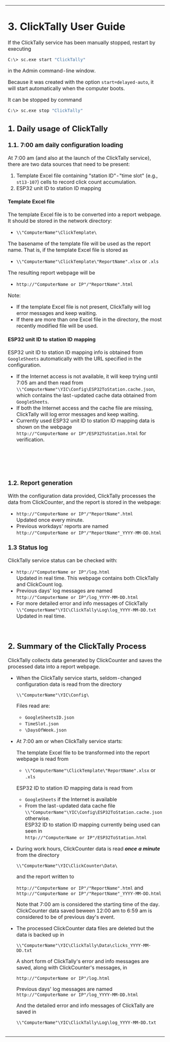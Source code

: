 <table style="border-style: none" >
<tr style="border-style: none">
<td valign="top" width="50%" style="border-style: none">

# 3. ClickTally User Guide

If the ClickTally service has been manually stopped, restart by executing

```BASH
C:\> sc.exe start "ClickTally"
```
in the Admin command-line window.

Because it was created with the option `start=delayed-auto`, it will start automatically when the computer boots.

It can be stopped by command

```BASH
C:\> sc.exe stop "ClickTally"
```

## 1. Daily usage of ClickTally

### 1.1. 7:00 am daily configuration loading

At 7:00 am (and also at the launch of the ClickTally service), there are two data sources that need to be present:

1. Template Excel file containing "station ID"-"time slot" (e.g., `st13-107`) cells to record click count accumulation.
2. ESP32 unit ID to station ID mapping

#### Template Excel file

The template Excel file is to be converted into a report webpage. It should be stored in the network directory:

- `\\"ComputerName"\ClickTemplate\`

The basename of the template file will be used as the report name. That is, if the template Excel file is stored as

- `\\"ComputerName"\ClickTemplate\"ReportName".xlsx` or `.xls`

The resulting report webpage will be

- `http://"ComputerName or IP"/"ReportName".html`

Note:

- If the template Excel file is not present, ClickTally will log error messages and keep waiting.
- If there are more than one Excel file in the directory, the most recently modified file will be used.

#### ESP32 unit ID to station ID mapping

ESP32 unit ID to station ID mapping info is obtained from `GoogleSheets` automatically with the URL specified in the configuration.

- If the Internet access is not available, it will keep trying until 7:05 am and then read from `\\"ComputerName"\YIC\Config\ESP32ToStation.cache.json`, which contains the last-updated cache data obtained from `GoogleSheets`.
- If both the Internet access and the cache file are missing,  ClickTally will log error messages and keep waiting.
- Currently used ESP32 unit ID to station ID mapping data is shown on the webpage\
  `http://"ComputerName or IP"/ESP32ToStation.html` for verification.

</td>
<td valign="top" width="50%" style="border-style: none">

# 3. Hướng dẫn sử dụng ClickTally

Nếu dịch vụ ClickTally đã bị dừng theo cách thủ công, hãy khởi động lại bằng cách thực thi

```BASH
C:\> sc.exe start "ClickTally"
```
trong cửa sổ dòng lệnh admin.

Vì nó được tạo bằng tùy chọn `start=delayed-auto` nên nó sẽ tự động khởi động khi máy tính khởi động.

Nó có thể được dừng lại bằng lệnh

```BASH
C:\> sc.exe stop "ClickTally"
```

## 1. Phương pháp sử dụng ClickTally mỗi ngày

### 1.1. Load cấu hình vào lúc 7h sáng hàng ngày

Vào lúc 7 giờ sáng (và cả khi ClickTally service bắt đầu), cần có hai nguồn dữ liệu:

1. Template Tệp Excel chứa các ô "station ID"-"time slot" (ví dụ: `st13-107`) để ghi lại số lần bấm nút tích lũy
2. Bảng chuyển đổi ID đơn vị ESP32 sang ID trạm

#### Template Tệp Excel

Template tệp Excel sẽ được chuyển thành trang web báo cáo. Nó sẽ được lưu trữ trong thư mục mạng:

- `\"ComputerName"\ClickTemplate\`

Tên cơ sở của tệp mẫu sẽ được sử dụng làm tên báo cáo. Tức là, nếu tệp template của Excel được lưu trữ dưới dạng

- `\"ComputerName"\ClickTemplate\"ReportName".xlsx` hoặc `.xls`

Tên trang web báo cáo là

- `http://"ComputerName or IP"/"ReportName".html`

Ghi chú:

- Nếu không có file template Excel, ClickTally sẽ ghi thông báo lỗi và tiếp tục chờ.
- Nếu có nhiều hơn một file Excel trong thư mục thì file sửa đổi gần đây nhất sẽ được sử dụng.

#### Chuyển đổi ID đơn vị ESP32 thành ID trạm

Thông tin ánh xạ ID đơn vị ESP32 tới ID trạm được tự động lấy từ `GoogleSheets` với URL được chỉ định trong cấu hình.

- Nếu không có kết nối Internet, nó sẽ tiếp tục thử cho đến 7:05 sáng rồi đọc từ `\"ComputerName"\YIC\Config\ESP32ToStation.cache.json`, chứa dữ liệu bộ nhớ đệm được cập nhật lần cuối thu được từ `GoogleSheets`.
- Nếu thiếu cả tệp truy cập Internet và tệp bộ đệm, ClickTally sẽ ghi lại các thông báo lỗi khi tiếp tục chờ.
- Bảng chuyển đổi ID đơn vị ESP32 sang ID trạm được hiển thị trên trang web\
  `http://"ComputerName or IP"/ESP32ToStation.html` để xác minh.

</td>
</tr>
<tr style="border-style: none">
<td valign="top" width="50%" style="border-style: none">

### 1.2. Report generation

With the configuration data provided, ClickTally processes the data from ClickCounter, and the report is stored in the webpage:

- `http://"ComputerName or IP"/"ReportName".html`\
  Updated once every minute.
- Previous workdays' reports are named\
  `http://"ComputerName or IP"/"ReportName"_YYYY-MM-DD.html`

### 1.3 Status log

ClickTally service status can be checked with:

- `http://"ComputerName or IP"/log.html`\
  Updated in real time. This webpage contains both ClickTally and ClickCount log.
- Previous days' log messages are named\
  `http://"ComputerName or IP"/log_YYYY-MM-DD.html`
- For more detailed error and info messages of ClickTally\
  `\\"ComputerName"\YIC\ClickTally\Log\log_YYYY-MM-DD.txt`\
  Updated in real time.

</td>
<td valign="top" width="50%" style="border-style: none">

### 1.2. Tạo báo cáo

Với dữ liệu cấu hình được cung cấp, ClickTally xử lý dữ liệu từ ClickCounter và báo cáo trên website:

- `http://"ComputerName or IP"/"ReportName".html`\
  Cập nhật mỗi phút một lần.
- Báo cáo ngày làm việc trước đó có tên\
  `http://"ComputerName or IP"/"ReportName"_YYYY-MM-DD.html`

### 1.3 Nhật ký trạng thái

Trạng thái dịch vụ ClickTally có thể được kiểm tra bằng:

- `http://"ComputerName or IP"/log.html`\
  Cập nhật trong thời gian thực. Trang web này chứa cả nhật ký ClickTally và ClickCount.
- Tin nhắn nhật ký từ những ngày trước được đặt tên\
  `http://"ComputerName or IP"/log_YYYY-MM-DD.html`
- Để biết thêm thông tin và chi tiết lỗi của ClickTally\
  `\\"ComputerName"\YIC\ClickTally\Log\log_YYYY-MM-DD.txt`\
  Cập nhật trong thời gian thực.

</td>
</tr>
<tr style="border-style: none">
<td valign="top" width="50%" style="border-style: none">

## 2. Summary of the ClickTally Process

ClickTally collects data generated by ClickCounter and saves the processed data into a report webpage.

- When the ClickTally service starts, seldom-changed configuration data is read from the directory

   `\\"ComputerName"\YIC\Config\`

  Files read are:
  - `GoogleSheetsID.json`
  - `TimeSlot.json`
  - `\DaysOfWeek.json`

- At 7:00 am or when ClickTally service starts:
  
  The template Excel file to be transformed into the report webpage is read from

  - `\\"ComputerName"\ClickTemplate\"ReportName".xlsx` or `.xls`

  ESP32 ID to station ID mapping data is read from

  - `GoogleSheets` if the Internet is available
  - From the last-updated data cache file `\\"ComputerName"\YIC\Config\ESP32ToStation.cache.json` otherwise.\
    ESP32 ID to station ID mapping currently being used can seen in\
    `http://"ComputerName or IP"/ESP32ToStation.html`

- During work hours, ClickCounter data is read ___once a minute___ from the directory

  `\\"ComputerName"\YIC\ClickCounter\Data\`

  and the report written to

  `http://"ComputerName or IP"/"ReportName".html` and\
  `http://"ComputerName or IP"/"ReportName"_YYYY-MM-DD.html`

  Note that 7:00 am is considered the starting time of the day. ClickCounter data saved beween 12:00 am to 6:59 am is considered to be of previous day's event.

- The processed ClickCounter data files are deleted but the data is backed up in

  `\\"ComputerName"\YIC\ClickTally\Data\clicks_YYYY-MM-DD.txt`

  A short form of ClickTally's error and info messages are saved, along with ClickCounter's messages, in

  `http://"ComputerName or IP"/log.html`

  Previous days' log messages are named\
  `http://"ComputerName or IP"/log_YYYY-MM-DD.html`

  And the detailed error and info messages of ClickTally are saved in

  `\\"ComputerName"\YIC\ClickTally\Log\log_YYYY-MM-DD.txt`

</td>
<td valign="top" width="50%" style="border-style: none">

## 2. Tóm tắt quy trình ClickTally

ClickTally thu thập dữ liệu do ClickCounter tạo và lưu dữ liệu đã xử lý vào trang web báo cáo.

- Khi dịch vụ ClickTally khởi động, dữ liệu cấu hình hiếm khi thay đổi sẽ được đọc từ thư mục

   `\"Tên máy tính"\YIC\Config\`

  Các tập tin được đọc là:
  - `GoogleSheetsID.json`
  - `TimeSlot.json`
  - `\DaysOfWeek.json`

- Lúc 7 giờ sáng hoặc khi ClickTally service bắt đầu:
  
  File template Excel sẽ được chuyển thành trang web báo cáo

  - `\"ComputerName"\ClickTemplate\"ReportName".xlsx` hoặc `.xls`

  Bảng chuyển đổi ID ESP32 sang ID trạm được đọc từ

  - `GoogleSheets` nếu có Internet
  - Từ tệp bộ nhớ đệm dữ liệu được cập nhật lần cuối `\"ComputerName"\YIC\Config\ESP32ToStation.cache.json` nếu không.\
    Có thể xem ánh xạ của ID ESP32 tới ID trạm hiện đang sử dụng trong\
    `http://"ComputerName or IP"/ESP32ToStation.html`

- Trong giờ làm việc, dữ liệu ClickCounter được đọc ___mỗi phút một lần___ từ thư mục

  `\\"ComputerName"\YIC\ClickCounter\Data\`

  và báo cáo được lưu trong tập tin

  `http://"ComputerName or IP"/"ReportName".html` và\
  `http://"ComputerName or IP"/"ReportName"_YYYY-MM-DD.html`


  Lưu ý rằng 7 giờ sáng được coi là thời điểm bắt đầu một ngày mới. Dữ liệu ClickCounter được lưu từ 12:00 sáng đến 6:59 sáng được coi là từ các sự kiện của ngày hôm trước.

- Tệp dữ liệu ClickCounter đã xử lý sẽ bị xóa nhưng dữ liệu được sao lưu

  `\\"ComputerName"\YIC\ClickTally\Data\clicks_YYYY-MM-DD.txt`

  Một dạng thông tin ClickTally ngắn gọn và thông báo lỗi được lưu trữ cùng với thông báo ClickCounter

  `http://"ComputerName or IP"/log.html`

  Tệp nhật ký của ngày hôm trước có tên\
  `http://"ComputerName or IP"/log_YYYY-MM-DD.html`

  Và các thông báo và chi tiết lỗi ClickTally chi tiết được lưu trong

  `\\"ComputerName"\YIC\ClickTally\Log\log_YYYY-MM-DD.txt`

</td>
</tr>
</table>
